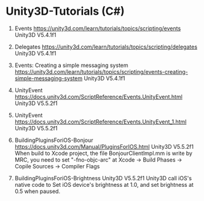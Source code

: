 # Unity3D-Tutorials (C#)

1. Events
https://unity3d.com/learn/tutorials/topics/scripting/events
Unity3D V5.4.1f1

2. Delegates
https://unity3d.com/learn/tutorials/topics/scripting/delegates
Unity3D V5.4.1f1

3. Events: Creating a simple messaging system
https://unity3d.com/learn/tutorials/topics/scripting/events-creating-simple-messaging-system
Unity3D V5.4.1f1

4. UnityEvent
https://docs.unity3d.com/ScriptReference/Events.UnityEvent.html
Unity3D V5.5.2f1

5. UnityEvent
https://docs.unity3d.com/ScriptReference/Events.UnityEvent_1.html
Unity3D V5.5.2f1

6. BuildingPluginsForiOS-Bonjour
https://docs.unity3d.com/Manual/PluginsForIOS.html
Unity3D V5.5.2f1
When build to Xcode project, the file BonjourClientlmpl.mm is write by MRC, you need to set "-fno-objc-arc" at Xcode -> Build Phases -> Copile Sources -> Compiler Flags

7. BuildingPluginsForiOS-Brightness
Unity3D V5.5.2f1
Unity3D call iOS's native code to Set iOS device's brightness at 1.0, and set brightness at 0.5 when paused.

